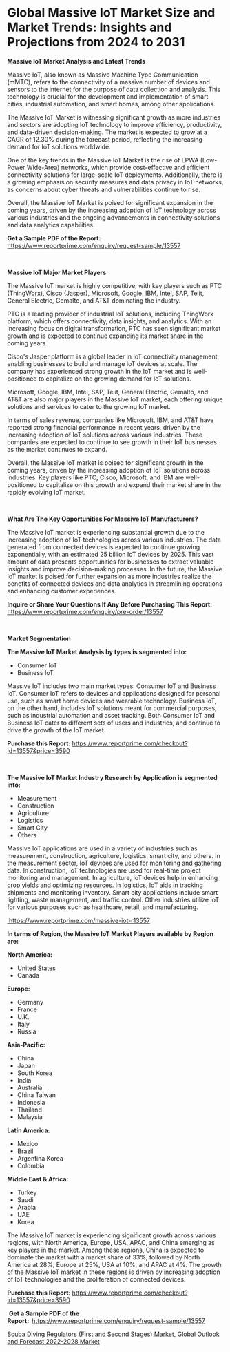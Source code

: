 <p><h1>Global Massive IoT Market Size and Market Trends: Insights and Projections from 2024 to 2031</h1></p><p><strong>Massive IoT Market Analysis and Latest Trends</strong></p>
<p><p>Massive IoT, also known as Massive Machine Type Communication (mMTC), refers to the connectivity of a massive number of devices and sensors to the internet for the purpose of data collection and analysis. This technology is crucial for the development and implementation of smart cities, industrial automation, and smart homes, among other applications.</p><p>The Massive IoT Market is witnessing significant growth as more industries and sectors are adopting IoT technology to improve efficiency, productivity, and data-driven decision-making. The market is expected to grow at a CAGR of 12.30% during the forecast period, reflecting the increasing demand for IoT solutions worldwide.</p><p>One of the key trends in the Massive IoT Market is the rise of LPWA (Low-Power Wide-Area) networks, which provide cost-effective and efficient connectivity solutions for large-scale IoT deployments. Additionally, there is a growing emphasis on security measures and data privacy in IoT networks, as concerns about cyber threats and vulnerabilities continue to rise.</p><p>Overall, the Massive IoT Market is poised for significant expansion in the coming years, driven by the increasing adoption of IoT technology across various industries and the ongoing advancements in connectivity solutions and data analytics capabilities.</p></p>
<p><strong>Get a Sample PDF of the Report:&nbsp;</strong> <a href="https://www.reportprime.com/enquiry/request-sample/13557">https://www.reportprime.com/enquiry/request-sample/13557</a></p>
<p>&nbsp;</p>
<p><strong>Massive IoT Major Market Players</strong></p>
<p><p>The Massive IoT market is highly competitive, with key players such as PTC (ThingWorx), Cisco (Jasper), Microsoft, Google, IBM, Intel, SAP, Telit, General Electric, Gemalto, and AT&T dominating the industry. </p><p>PTC is a leading provider of industrial IoT solutions, including ThingWorx platform, which offers connectivity, data insights, and analytics. With an increasing focus on digital transformation, PTC has seen significant market growth and is expected to continue expanding its market share in the coming years.</p><p>Cisco's Jasper platform is a global leader in IoT connectivity management, enabling businesses to build and manage IoT devices at scale. The company has experienced strong growth in the IoT market and is well-positioned to capitalize on the growing demand for IoT solutions.</p><p>Microsoft, Google, IBM, Intel, SAP, Telit, General Electric, Gemalto, and AT&T are also major players in the Massive IoT market, each offering unique solutions and services to cater to the growing IoT market.</p><p>In terms of sales revenue, companies like Microsoft, IBM, and AT&T have reported strong financial performance in recent years, driven by the increasing adoption of IoT solutions across various industries. These companies are expected to continue to see growth in their IoT businesses as the market continues to expand.</p><p>Overall, the Massive IoT market is poised for significant growth in the coming years, driven by the increasing adoption of IoT solutions across industries. Key players like PTC, Cisco, Microsoft, and IBM are well-positioned to capitalize on this growth and expand their market share in the rapidly evolving IoT market.</p></p>
<p>&nbsp;</p>
<p><strong>What Are The Key Opportunities For Massive IoT Manufacturers?</strong></p>
<p><p>The Massive IoT market is experiencing substantial growth due to the increasing adoption of IoT technologies across various industries. The data generated from connected devices is expected to continue growing exponentially, with an estimated 25 billion IoT devices by 2025. This vast amount of data presents opportunities for businesses to extract valuable insights and improve decision-making processes. In the future, the Massive IoT market is poised for further expansion as more industries realize the benefits of connected devices and data analytics in streamlining operations and enhancing customer experiences.</p></p>
<p><strong>Inquire or Share Your Questions If Any Before Purchasing This Report:</strong> <a href="https://www.reportprime.com/enquiry/pre-order/13557">https://www.reportprime.com/enquiry/pre-order/13557</a></p>
<p>&nbsp;</p>
<p><strong>Market Segmentation</strong></p>
<p><strong>The Massive IoT Market Analysis by types is segmented into:</strong></p>
<p><ul><li>Consumer IoT</li><li>Business IoT</li></ul></p>
<p><p>Massive IoT includes two main market types: Consumer IoT and Business IoT. Consumer IoT refers to devices and applications designed for personal use, such as smart home devices and wearable technology. Business IoT, on the other hand, includes IoT solutions meant for commercial purposes, such as industrial automation and asset tracking. Both Consumer IoT and Business IoT cater to different sets of users and industries, and continue to drive the growth of the IoT market.</p></p>
<p><strong>Purchase this Report:&nbsp;</strong><a href="https://www.reportprime.com/checkout?id=13557&price=3590">https://www.reportprime.com/checkout?id=13557&price=3590</a></p>
<p>&nbsp;</p>
<p><strong>The Massive IoT Market Industry Research by Application is segmented into:</strong></p>
<p><ul><li>Measurement</li><li>Construction</li><li>Agriculture</li><li>Logistics</li><li>Smart City</li><li>Others</li></ul></p>
<p><p>Massive IoT applications are used in a variety of industries such as measurement, construction, agriculture, logistics, smart city, and others. In the measurement sector, IoT devices are used for monitoring and gathering data. In construction, IoT technologies are used for real-time project monitoring and management. In agriculture, IoT devices help in enhancing crop yields and optimizing resources. In logistics, IoT aids in tracking shipments and monitoring inventory. Smart city applications include smart lighting, waste management, and traffic control. Other industries utilize IoT for various purposes such as healthcare, retail, and manufacturing.</p></p>
<p><a href="https://www.reportprime.com/massive-iot-r13557">&nbsp;https://www.reportprime.com/massive-iot-r13557</a></p>
<p><strong>In terms of Region, the Massive IoT Market Players available by Region are:</strong></p>
<p>
    <p> <strong> North America: </strong>
        <ul>
            <li>United States</li>
            <li>Canada</li>
        </ul>
        </p> 
    <p> <strong> Europe: </strong>
        <ul>
            <li>Germany</li>
            <li>France</li>
            <li>U.K.</li>
            <li>Italy</li>
            <li>Russia</li>
        </ul>
        </p> 
    <p> <strong> Asia-Pacific: </strong>
        <ul>
            <li>China</li>
            <li>Japan</li>
            <li>South Korea</li>
            <li>India</li>
            <li>Australia</li>
            <li>China Taiwan</li>
            <li>Indonesia</li>
            <li>Thailand</li>
            <li>Malaysia</li>
        </ul>
        </p> 
    <p> <strong> Latin America: </strong>
        <ul>
            <li>Mexico</li>
            <li>Brazil</li>
            <li>Argentina Korea</li>
            <li>Colombia</li>
        </ul>
        </p> 
    <p> <strong> Middle East & Africa: </strong>
        <ul>
            <li>Turkey</li>
            <li>Saudi</li>
            <li>Arabia</li>
            <li>UAE</li>
            <li>Korea</li>
        </ul>
    </p>
    </p>
<p><p>The Massive IoT market is experiencing significant growth across various regions, with North America, Europe, USA, APAC, and China emerging as key players in the market. Among these regions, China is expected to dominate the market with a market share of 33%, followed by North America at 28%, Europe at 25%, USA at 10%, and APAC at 4%. The growth of the Massive IoT market in these regions is driven by increasing adoption of IoT technologies and the proliferation of connected devices.</p></p>
<p><strong>Purchase this Report: </strong><a href="https://www.reportprime.com/checkout?id=13557&price=3590">https://www.reportprime.com/checkout?id=13557&price=3590</a></p>
<p>&nbsp;<strong>Get a Sample PDF of the Report:&nbsp;&nbsp;</strong><a href="https://www.reportprime.com/enquiry/request-sample/13557">https://www.reportprime.com/enquiry/request-sample/13557</a></p>
<p><strong></strong></p>
<p><p><a href="https://issuu.com/reportprime-2/docs/scuba-diving-regulators-first-and-s_a307152e6de5f9">Scuba Diving Regulators (First and Second Stages) Market, Global Outlook and Forecast 2022-2028 Market</a></p></p>